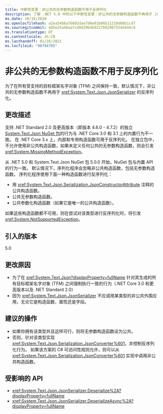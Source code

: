 ```yaml
---
title: 中断性变更：非公共的无参数构造函数不用于反序列化
description: 了解 .NET 5.0 中的以下中断性变更：非公共的无参数构造函数不再用于 JsonSerializer 的反序列化。
ms.date: 10/18/2020
ms.openlocfilehash: a2ea54b6a76692dae7d6e01b06b11218d66b1cd7
ms.sourcegitcommit: 4d5e25a46aa7cd0d29b4b9227b92987354d444c4
ms.translationtype: HT
ms.contentlocale: zh-CN
ms.lasthandoff: 01/26/2021
ms.locfileid: "98794705"
---
```

# <a name="non-public-parameterless-constructors-not-used-for-deserialization"></a>非公共的无参数构造函数不用于反序列化

为了在所有受支持的目标框架名字对象 (TFM) 之间保持一致，默认情况下，非公共的无参数构造函数不再用于 <xref:System.Text.Json.JsonSerializer> 的反序列化。

## <a name="change-description"></a>更改描述

支持 .NET Standard 2.0 及更高版本（即版本 4.6.0 - 4.7.2）的独立 [System.Text.Json NuGet 包](https://www.nuget.org/packages/System.Text.Json/)的行为与 .NET Core 3.0 和 3.1 上的内置行为不一致。 在 .NET Core 3.x 上，内部和专用构造函数可用于反序列化。 在独立包中，不允许使用非公共构造函数，如果未定义任何公共的无参数构造函数，则会引发 <xref:System.MissingMethodException>。

从 .NET 5.0 和 System.Text.Json NuGet 包 5.0.0 开始，NuGet 包与内置 API 的行为一致。 默认情况下，序列化程序会忽略非公共构造函数，包括无参数构造函数。 序列化程序使用下面一种构造函数进行反序列化：

- 用 <xref:System.Text.Json.Serialization.JsonConstructorAttribute> 注释的公共构造函数。
- 公共无参数构造函数。
- 公共参数化构造函数（如果它是唯一的公共构造函数）。

如果这些构造函数都不可用，则在尝试对该类型进行反序列化时，将引发 <xref:System.NotSupportedException>。

## <a name="version-introduced"></a>引入的版本

5.0

## <a name="reason-for-change"></a>更改原因

- 为了在 <xref:System.Text.Json?displayProperty=fullName> 针对其生成的所有目标框架名字对象 (TFM) 之间强制执行一致的行为（.NET Core 3.0 和更高版本以及 .NET Standard 2.0）
- 因为 <xref:System.Text.Json.JsonSerializer> 不应调用某类型的非公共外围应用，无论它是构造函数、属性还是字段。

## <a name="recommended-action"></a>建议的操作

- 如果你拥有该类型并且这样可行，则将无参数构造函数设为公共。
- 否则，针对该类型实现 <xref:System.Text.Json.Serialization.JsonConverter%601>，并控制反序列化行为。 如果该方案的 C# 可访问性规则允许，则可以从 <xref:System.Text.Json.Serialization.JsonConverter%601> 实现中调用非公共构造函数。

## <a name="affected-apis"></a>受影响的 API

- <xref:System.Text.Json.JsonSerializer.Deserialize%2A?displayProperty=fullName>
- <xref:System.Text.Json.JsonSerializer.DeserializeAsync%2A?displayProperty=fullName>

<!--

### Affected APIs

- `Overload:System.Text.Json.JsonSerializer.Deserialize`
- `Overload:System.Text.Json.JsonSerializer.DeserializeAsync`

### Category

Serialization

-->
